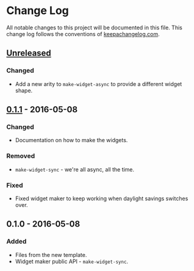 # Change Log
All notable changes to this project will be documented in this file. This change log follows the conventions of [keepachangelog.com](http://keepachangelog.com/).

## [Unreleased]
### Changed
- Add a new arity to `make-widget-async` to provide a different widget shape.

## [0.1.1] - 2016-05-08
### Changed
- Documentation on how to make the widgets.

### Removed
- `make-widget-sync` - we're all async, all the time.

### Fixed
- Fixed widget maker to keep working when daylight savings switches over.

## 0.1.0 - 2016-05-08
### Added
- Files from the new template.
- Widget maker public API - `make-widget-sync`.

[Unreleased]: https://github.com/your-name/chunnel/compare/0.1.1...HEAD
[0.1.1]: https://github.com/your-name/chunnel/compare/0.1.0...0.1.1
